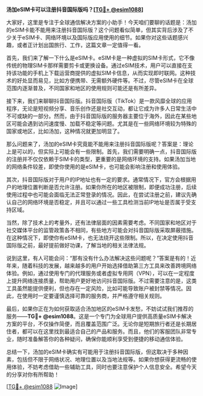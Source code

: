 **汤加eSIM卡可以注册抖音国际版吗？[[TG💪+ @esim1088](https://t.me/s/esim1088)]**

大家好，这里是专注于全球通信解决方案的小助手！今天咱们要聊的话题是：汤加的eSIM卡能不能用来注册抖音国际版？这个问题看似简单，但其实背后涉及了不少关于eSIM卡、网络环境以及国际版应用使用的细节。如果你对这些话题感兴趣，或者正计划出国旅行、工作，这篇文章一定值得一看。

首先，我们来了解一下什么是eSIM卡。eSIM卡是一种虚拟的SIM卡形式，它不像传统的物理SIM卡那样需要剪卡或更换设备。通过eSIM技术，用户可以直接在支持该功能的手机上下载运营商提供的虚拟SIM卡信息，从而实现即时联网。这种技术的好处显而易见，比如方便携带、无需额外硬件等。不过，尽管eSIM卡在全球范围内逐渐普及，不同国家和地区的使用规则可能还是有所差异。

接下来，我们来聊聊抖音国际版。抖音国际版（TikTok）是一款风靡全球的应用程序，无论是短视频分享、音乐创作还是社交互动，都让它成为许多人日常生活中不可或缺的一部分。然而，由于抖音国际版的服务器主要位于海外，因此在某些地区可能会遇到访问速度慢、加载不稳定等问题。尤其是在一些网络环境较为特殊的国家或地区，比如汤加，这种情况就更加明显了。

那么问题来了，汤加的eSIM卡究竟能不能用来注册抖音国际版呢？答案是：理论上是可以的，但实际上可能会有一些限制。首先，我们需要明确一点，抖音国际版的注册并不仅仅依赖于SIM卡的类型，更重要的是网络环境的支持。如果汤加当地的网络条件较差，即使你使用的是eSIM卡，也可能会影响注册和使用体验。

其次，抖音国际版对于用户的IP地址也有一定的要求。通常情况下，官方会根据用户的地理位置判断是否允许注册。如果你所在的地区被限制，即便成功注册，后续使用过程中也可能会面临无法正常登录的情况。因此，在尝试注册之前，建议先确认自己的网络环境是否稳定，并且可以通过一些工具检测当前IP地址是否属于受支持区域。

当然，除了技术上的考量外，还有法律层面的因素需要考虑。不同国家和地区对于社交媒体平台的监管政策各不相同，有些地方可能会对抖音国际版采取屏蔽措施。在这种情况下，即使你有eSIM卡，也无法绕开这些限制。所以，在决定使用抖音国际版之前，最好提前做好功课，了解当地的相关法律法规。

说到这里，有人可能会问：“那有没有什么办法解决这些问题呢？”答案是有的！近年来，随着科技的发展，越来越多的用户开始选择借助第三方工具来改善跨境网络体验。例如，通过使用专门的代理服务或者虚拟专用网（VPN），可以在一定程度上提升网络连接质量，帮助用户更好地访问抖音国际版。不过需要注意的是，这类工具虽然能提供便利，但也存在一定风险，比如可能导致账户被封禁等情况。因此，在使用时一定要谨慎选择可靠的服务商，并严格遵守相关规则。

最后，如果你正在为如何获取适合汤加地区的eSIM卡发愁，不妨试试我们推荐的服务——**TG💪+ @esim1088**。这是一个专门为全球用户提供高质量eSIM卡解决方案的平台，不仅操作简便，而且覆盖范围广泛。无论你是短期旅行者还是长期居住者，都可以在这里找到最适合自己的产品和服务。而且，他们的客服团队非常专业，随时准备解答你的各种疑问，确保你能顺利享受到便捷的移动通信体验。

总结一下，汤加的eSIM卡确实有可能用于注册抖音国际版，但这取决于多种因素，包括但不限于网络状况、地理位置以及当地法规等。如果你想获得更流畅的使用体验，不妨考虑借助一些辅助工具，同时也要注意保护个人信息安全。希望今天的分享对你有所帮助！

[[TG💪+ @esim1088](https://t.me/s/esim1088) ![Image](https://i.postimg.cc/4NQfJmqS/Snipaste-2025-05-13-00-14-12.png)]